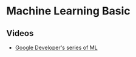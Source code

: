 # Machine Learning Basic

## Videos

* [Google Developer's series of ML](https://www.youtube.com/watch?v=cKxRvEZd3Mw)